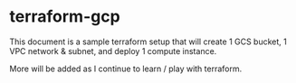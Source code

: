 # terraform-gcp
This document is a sample terraform setup that will create 1 GCS bucket, 1 VPC network & subnet, and deploy 1 compute instance.

More will be added as I continue to learn / play with terraform.



